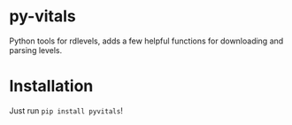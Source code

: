 # py-vitals

Python tools for rdlevels, adds a few helpful functions for downloading and parsing levels.

# Installation

Just run `pip install pyvitals`!
